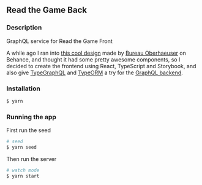 ## Read the Game Back

### Description

GraphQL service for Read the Game Front

A while ago I ran into [this cool design](https://www.behance.net/gallery/55747919/read-the-gamecom) made by [Bureau Oberhaeuser](https://oberhaeuser.info/) on Behance, and thought it had some pretty awesome components, so I decided to create the frontend using React, TypeScript and Storybook, and also give [TypeGraphQL](https://typegraphql.ml/) and [TypeORM](https://typeorm.io/) a try for the [GraphQL backend](https://github.com/stewartrule/read-the-game-back).


### Installation

```bash
$ yarn
```

### Running the app

First run the seed

```bash
# seed
$ yarn seed
```

Then run the server

```bash
# watch mode
$ yarn start
```
